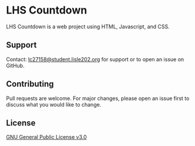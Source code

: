 # LHS Countdown

LHS Countdown is a web project using HTML, Javascript, and CSS.


## Support
Contact: lc27158@student.lisle202.org for support or to open an issue on GitHub.


## Contributing

Pull requests are welcome. For major changes, please open an issue first
to discuss what you would like to change.

## License

[GNU General Public License v3.0](https://choosealicense.com/licenses/gpl-3.0/)

